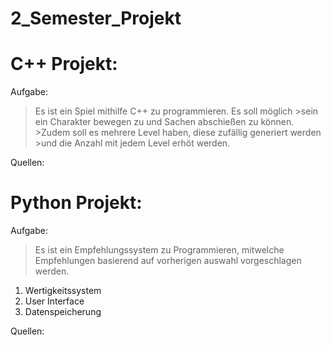 # 2_Semester_Projekt

# C++ Projekt:
Aufgabe:
>Es ist ein Spiel mithilfe C++ zu programmieren. Es soll möglich >sein ein Charakter bewegen zu und Sachen abschießen zu können. >Zudem soll es mehrere Level haben, diese zufällig generiert werden >und die Anzahl mit jedem Level erhöt werden.

Quellen:


# Python Projekt:
Aufgabe:
>Es ist ein Empfehlungssystem zu Programmieren, mitwelche Empfehlungen basierend auf vorherigen auswahl vorgeschlagen werden.
1. Wertigkeitssystem
2. User Interface
3. Datenspeicherung


Quellen:

